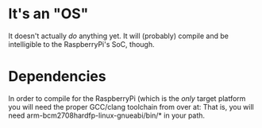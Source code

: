 # It's an "OS"

It doesn't actually _do_ anything yet. It will (probably) compile and be
intelligible to the RaspberryPi's SoC, though.

# Dependencies

In order to compile for the RaspberryPi (which is the _only_ target platform
you will need the proper GCC/clang toolchain from over at:
[](https://github.com/raspberrypi/tools.git) That is, you will need
arm-bcm2708hardfp-linux-gnueabi/bin/\* in your path.
